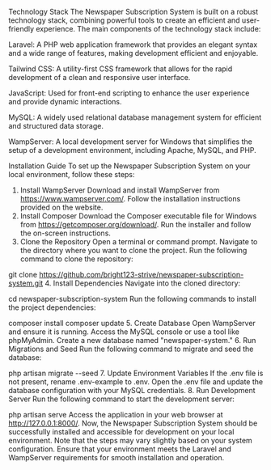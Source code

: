 Technology Stack
The Newspaper Subscription System is built on a robust technology stack, combining powerful tools to create an efficient and user-friendly experience. The main components of the technology stack include:

Laravel: A PHP web application framework that provides an elegant syntax and a wide range of features, making development efficient and enjoyable.

Tailwind CSS: A utility-first CSS framework that allows for the rapid development of a clean and responsive user interface.

JavaScript: Used for front-end scripting to enhance the user experience and provide dynamic interactions.

MySQL: A widely used relational database management system for efficient and structured data storage.

WampServer: A local development server for Windows that simplifies the setup of a development environment, including Apache, MySQL, and PHP.

Installation Guide
To set up the Newspaper Subscription System on your local environment, follow these steps:

1. Install WampServer
Download and install WampServer from https://www.wampserver.com/.
Follow the installation instructions provided on the website.
2. Install Composer
Download the Composer executable file for Windows from https://getcomposer.org/download/.
Run the installer and follow the on-screen instructions.
3. Clone the Repository
Open a terminal or command prompt.
Navigate to the directory where you want to clone the project.
Run the following command to clone the repository:

git clone https://github.com/bright123-strive/newspaper-subscription-system.git
4. Install Dependencies
Navigate into the cloned directory:


cd newspaper-subscription-system
Run the following commands to install the project dependencies:

composer install
composer update
5. Create Database
Open WampServer and ensure it is running.
Access the MySQL console or use a tool like phpMyAdmin.
Create a new database named "newspaper-system."
6. Run Migrations and Seed
Run the following command to migrate and seed the database:

php artisan migrate --seed
7. Update Environment Variables
If the .env file is not present, rename .env-example to .env.
Open the .env file and update the database configuration with your MySQL credentials.
8. Run Development Server
Run the following command to start the development server:

php artisan serve
Access the application in your web browser at http://127.0.0.1:8000/.
Now, the Newspaper Subscription System should be successfully installed and accessible for development on your local environment. Note that the steps may vary slightly based on your system configuration. Ensure that your environment meets the Laravel and WampServer requirements for smooth installation and operation.
